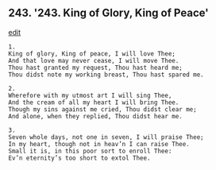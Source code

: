 
## 243.  '243. King of Glory, King of Peace'
[edit](https://docs.google.com/document/d/1nyC6qW8mGkQkMVeBNm52P6Fr2tkTnJiO/edit?mode=html)






    1.
    King of glory, King of peace, I will love Thee;
    And that love may never cease, I will move Thee.
    Thou hast granted my request, Thou hast heard me;
    Thou didst note my working breast, Thou hast spared me.

    2.
    Wherefore with my utmost art I will sing Thee,
    And the cream of all my heart I will bring Thee.
    Though my sins against me cried, Thou didst clear me;
    And alone, when they replied, Thou didst hear me.

    3.
    Seven whole days, not one in seven, I will praise Thee;
    In my heart, though not in heav’n I can raise Thee.
    Small it is, in this poor sort to enroll Thee:
    Ev’n eternity’s too short to extol Thee.
